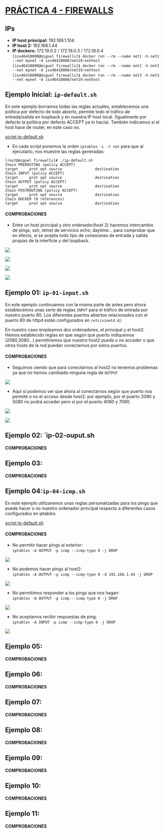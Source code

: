 # <u>__PRÁCTICA 4 - FIREWALLS__</u>

## __IPs__
+ __IP host principal:__ 192.168.1.104  
+ __IP host 2:__ 192.168.1.44  
+ __IP dockers:__ 172.19.0.2  / 172.19.0.3 / 172.19.0.4  
`[isx46410800@miguel firewalls]$ docker run --rm --name net1 -h net1 --net mynet -d isx46410800/net19:nethost`  
`[isx46410800@miguel firewalls]$ docker run --rm --name net2 -h net2 --net mynet -d isx46410800/net19:nethost`  
`[isx46410800@miguel firewalls]$ docker run --rm --name net3 -h net3 --net mynet -d isx46410800/net19:nethost`  

## __Ejemplo Inicial: `ip-default.sh`__
En este ejemplo borramos todas las reglas actuales, establecemos una politica por defecto de todo abierto, permite todo el tráfico de entrada/salida en loopback y en nuestra IP host local. (Igualmente por defecto la politica por defecto ACCEPT ya lo hacía). También indicamos si el host hace de router, en este caso no.

[script ip-default.sh](practica4/ip-default.sh)  

+ En cada script ponemos la orden `iptables -L -t nat` para que al ejecutarlo, nos muestre las reglas generadas:  
```
[root@miguel firewalls]# ./ip-default.sh
Chain PREROUTING (policy ACCEPT)
target     prot opt source               destination         
Chain INPUT (policy ACCEPT)
target     prot opt source               destination         
Chain OUTPUT (policy ACCEPT)
target     prot opt source               destination         
Chain POSTROUTING (policy ACCEPT)
target     prot opt source               destination         
Chain DOCKER (0 references)
target     prot opt source               destination   
```

#### __COMPROBACIONES__  
+ Entre un host principal y otro ordenador(host 2) hacemos intercambio de pings, ssh, telnet de servicios echo, daytime... para comprobar que en efecto, sí se acepta todo tipo de conexiones de entrada y salida propias de la interficie y del loopback.

![](capturas/fire1.png)

![](capturas/firewall1.png)

![](capturas/firewall2.png)

![](capturas/firewall3.png)


## __Ejemplo 01: `ip-01-input.sh`__  
En este ejemplo continuamos con la misma parte de antes pero ahora establecemos unas serie de reglas `INPUT` para el tráfico de entrada por nuestro puerto 80. Los diferentes puertos abiertos relacionados con el puerto 80 de httpd están configurados en `/etc/xinetd.d/`.  

En nuestro caso empleamos dos ordenadores, el principal y el host2. Hemos establecido reglas en que según que puerto indiquemos (2080,3080...) permitiremos que nuestro host2 pueda o no acceder o que otros hosts de la red puedan conectarnos por estos puertos.

#### __COMPROBACIONES__  
+ Seguimos viendo que para conectarnos al host2 no tenemos problemas ya que no hemos cambiado ninguna regla de `OUTPUT`  

![](capturas/fire2.png)

+ Aquí sí podemos ver que ahora al conectarnos según que puerto nos permite o no el acceso desde host2: por ejemplo, por el puerto 2080 y 5080 no podrá acceder pero sí por el puerto 4080 y 7080.  

![](capturas/firewall4.png)

![](capturas/firewall5.png)

## __Ejemplo 02: `ip-02-ouput.sh__


#### __COMPROBACIONES__  

## __Ejemplo 03:__

#### __COMPROBACIONES__  

## __Ejemplo 04:`ip-04-icmp.sh`__
En este ejemplo utilizaremos unas reglas personalizadas para los pings que puede hacer o no nuestro ordenador principal respecto a diferentes casos configurados en iptables.  

[script ip-default.sh](practica4/ip-04-icmp.sh)  

#### __COMPROBACIONES__  
+ No permitir hacer pings al exterior:  
  `iptables -A OUTPUT -p icmp --icmp-type 8 -j DROP`

![](capturas/fire3.png)  

+ No podemos hacer pings al host2:  
  `iptables -A OUTPUT -p icmp --icmp-type 8 -d 192.168.1.44 -j DROP`

![](capturas/fire4.png)  

+ No permitimos responder a los pings que nos hagan:    
  `iptables -A OUTPUT -p icmp --icmp-type 0 -j DROP`

![](capturas/firewall6.png)  

+ No aceptamos recibir respuestas de ping:  
  `iptables -A INPUT -p icmp --icmp-type 0 -j DROP`

![](capturas/fire5.png)  


## __Ejemplo 05:__

#### __COMPROBACIONES__  

## __Ejemplo 06:__

#### __COMPROBACIONES__  

## __Ejemplo 07:__

#### __COMPROBACIONES__  

## __Ejemplo 08:__

#### __COMPROBACIONES__  

## __Ejemplo 09:__

#### __COMPROBACIONES__  

## __Ejemplo 10:__

#### __COMPROBACIONES__  

## __Ejemplo 11:__

#### __COMPROBACIONES__  
